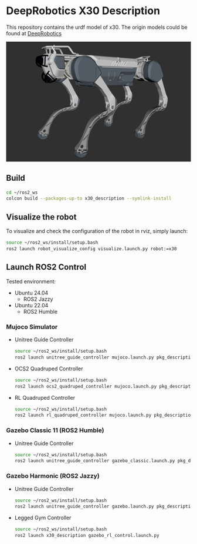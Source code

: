 # DeepRobotics X30 Description
This repository contains the urdf model of x30. The origin models could be found at [DeepRobotics](https://github.com/DeepRoboticsLab/URDF_model)

![x30](../../.images/deep_x30.png)

## Build
```bash
cd ~/ros2_ws
colcon build --packages-up-to x30_description --symlink-install
```

## Visualize the robot
To visualize and check the configuration of the robot in rviz, simply launch:
```bash
source ~/ros2_ws/install/setup.bash
ros2 launch robot_visualize_config visualize.launch.py robot:=x30
```

## Launch ROS2 Control

Tested environment:
* Ubuntu 24.04
  * ROS2 Jazzy
* Ubuntu 22.04
  * ROS2 Humble

### Mujoco Simulator
* Unitree Guide Controller
  ```bash
  source ~/ros2_ws/install/setup.bash
  ros2 launch unitree_guide_controller mujoco.launch.py pkg_description:=x30_description
  ```
* OCS2 Quadruped Controller
  ```bash
  source ~/ros2_ws/install/setup.bash
  ros2 launch ocs2_quadruped_controller mujoco.launch.py pkg_description:=x30_description
  ```
* RL Quadruped Controller
  ```bash
  source ~/ros2_ws/install/setup.bash
  ros2 launch rl_quadruped_controller mujoco.launch.py pkg_description:=x30_description model_folder:=legged_gym
  ```


### Gazebo Classic 11 (ROS2 Humble)

* Unitree Guide Controller
  ```bash
  source ~/ros2_ws/install/setup.bash
  ros2 launch unitree_guide_controller gazebo_classic.launch.py pkg_description:=x30_description height:=0.64
  ```

### Gazebo Harmonic (ROS2 Jazzy)
* Unitree Guide Controller
  ```bash
  source ~/ros2_ws/install/setup.bash
  ros2 launch unitree_guide_controller gazebo.launch.py pkg_description:=x30_description height:=0.64
  ```
* Legged Gym Controller
  ```bash
  source ~/ros2_ws/install/setup.bash
  ros2 launch x30_description gazebo_rl_control.launch.py
  ```